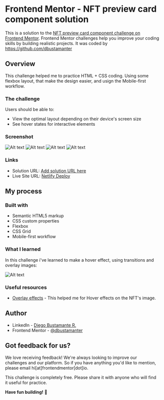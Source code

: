 # Frontend Mentor - NFT preview card component solution

This is a solution to the [NFT preview card component challenge on Frontend Mentor](https://www.frontendmentor.io/challenges/nft-preview-card-component-SbdUL_w0U). Frontend Mentor challenges help you improve your coding skills by building realistic projects. It was coded by https://github.com/dbustamanter

## Overview
This challenge helped me to practice HTML + CSS coding. Using some flexbox layout, that make the design easier, and usign the Mobile-first workflow.
### The challenge

Users should be able to:

- View the optimal layout depending on their device's screen size
- See hover states for interactive elements

### Screenshot
![Alt text](/design/solution/Screen%20Shot%202022-05-17%20at%2020.17.59.png "Responsive deploy")
![Alt text](/design/solution/Screen%20Shot%202022-05-17%20at%2020.20.45.png "Mobile hover")
![Alt text](/design/solution/Screen%20Shot%202022-05-17%20at%2020.23.03.png "Web deploy")
![Alt text](/design/solution/Screen%20Shot%202022-05-17%20at%2020.23.12.png "Web hover")

### Links

- Solution URL: [Add solution URL here](https://your-solution-url.com)
- Live Site URL: [Netlify Deploy](https://nftchallengedbustamanter.netlify.app/)

## My process

### Built with

- Semantic HTML5 markup
- CSS custom properties
- Flexbox
- CSS Grid
- Mobile-first workflow

### What I learned

In this challenge i've learned to make a hover effect, using transitions and overlay images:

![Alt text](/design/solution/Screen%20Shot%202022-05-17%20at%2021.03.20.png "CSS")

### Useful resources

- [Overlay effects](https://www.w3schools.com/howto/howto_css_image_overlay.asp) - This helped me for Hover effects on the NFT's image.

## Author

- LinkedIn - [Diego Bustamante R.](https://www.linkedin.com/in/dbustamanter/)
- Frontend Mentor - [@dbustamanter](https://www.frontendmentor.io/profile/dbustamanter)

## Got feedback for us?

We love receiving feedback! We're always looking to improve our challenges and our platform. So if you have anything you'd like to mention, please email hi[at]frontendmentor[dot]io.

This challenge is completely free. Please share it with anyone who will find it useful for practice.

**Have fun building!** 🚀
